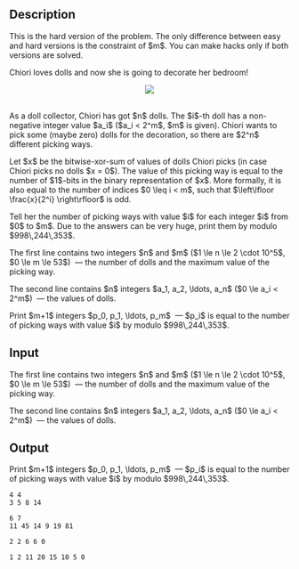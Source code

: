## Description

<div><p><span class="tex-font-style-it">This is the hard version of the problem. The only difference between easy and hard versions is the constraint of $m$. You can make hacks only if both versions are solved.</span></p><p>Chiori loves dolls and now she is going to decorate her bedroom!</p><center><img class="tex-graphics" src="file://YKkil78O.png" style="max-width: 100.0%;max-height: 100.0%;"></center>&nbsp;<p>As a doll collector, Chiori has got $n$ dolls. The $i$-th doll has a non-negative integer value $a_i$ ($a_i &lt; 2^m$, $m$ is given). Chiori wants to pick some (maybe zero) dolls for the decoration, so there are $2^n$ different picking ways.</p><p>Let $x$ be the bitwise-xor-sum of values of dolls Chiori picks (in case Chiori picks no dolls $x = 0$). The value of this picking way is equal to the number of $1$-bits in the binary representation of $x$. More formally, it is also equal to the number of indices $0 \leq i &lt; m$, such that $\left\lfloor \frac{x}{2^i} \right\rfloor$ is odd.</p><p>Tell her the number of picking ways with value $i$ for each integer $i$ from $0$ to $m$. Due to the answers can be very huge, print them by modulo $998\,244\,353$.</p></div><div class="input-specification"><p>The first line contains two integers $n$ and $m$ ($1 \le n \le 2 \cdot 10^5$, $0 \le m \le 53$) &nbsp;— the number of dolls and the maximum value of the picking way.</p><p>The second line contains $n$ integers $a_1, a_2, \ldots, a_n$ ($0 \le a_i &lt; 2^m$) &nbsp;— the values of dolls.</p></div><div class="output-specification"><p>Print $m+1$ integers $p_0, p_1, \ldots, p_m$ &nbsp;— $p_i$ is equal to the number of picking ways with value $i$ by modulo $998\,244\,353$.</p></div>

## Input

<p>The first line contains two integers $n$ and $m$ ($1 \le n \le 2 \cdot 10^5$, $0 \le m \le 53$) &nbsp;— the number of dolls and the maximum value of the picking way.</p><p>The second line contains $n$ integers $a_1, a_2, \ldots, a_n$ ($0 \le a_i &lt; 2^m$) &nbsp;— the values of dolls.</p>

## Output

<p>Print $m+1$ integers $p_0, p_1, \ldots, p_m$ &nbsp;— $p_i$ is equal to the number of picking ways with value $i$ by modulo $998\,244\,353$.</p>





```input1
4 4
3 5 8 14
```




```input2
6 7
11 45 14 9 19 81
```




```output1
2 2 6 6 0
```




```output2
1 2 11 20 15 10 5 0
```


